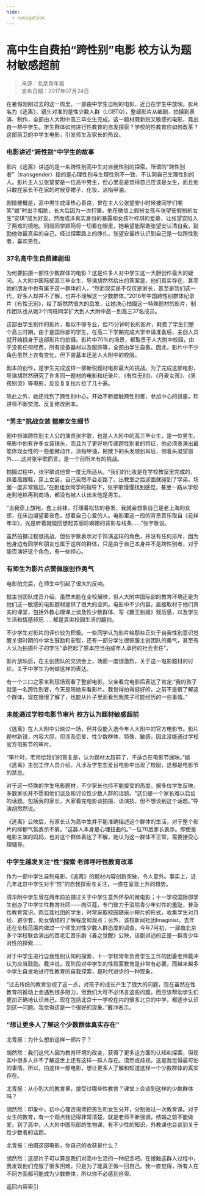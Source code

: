 ```yaml
---
hide:
  - navigation
---
```


<!-- https://epaper.ynet.com/html/2017-07/24/content_256943.htm -->

# 高中生自费拍“跨性别”电影 校方认为题材敏感超前

> 来源：北京青年报  
> 发布日期：2017年07月24日

在暑假刚刚过去的这一周里，一部由中学生自制的电影，近日在学生中放映。影片名为《逃离》，镜头对准的是性少数人群（LGBTQ），整部影片从编剧、拍摄到表演、制作，全部由人大附中高三毕业生完成。这一题材既新锐又敏感的电影，竟出自一群中学生。学生群体如何进行性教育的自发探索？学校的性教育应如何改革？这部前卫的中学生电影，引发师生及家长的热议。

### 电影讲述“跨性别”中学生的故事

影片《逃离》讲述的是一名跨性别高中生对自我性别的探索。所谓的“跨性别者”（transgender）指的是心理性别与生理性别不一致、不认同自己生理性别的人。影片主人公张望安是一位高中男生，但心里总是觉得自己应该是女生，而且他只敢在家长不在家的时候穿裙子、化妆、涂指甲油。

剧情梗概是，高中男生成泽热心善良，曾在主人公张望安小时候被同学们嘲笑“娘”时出手相助，长大后因为一次打赌，他在微信上假扮女孩与张望安假扮的女生“安琪”成为好友。然而成泽真实身份的暴露和女孩叶梓琪的爱慕，让张望安陷入了两难的境地。同班同学顾筠将一切看在眼里，她希望能帮助张望安认清自我，鼓励他做最真实的自己。经过探索路上的挣扎，张望安最终认识到自己是一位跨性别者，喜欢男性。

### 37名高中生自费建剧组

为何要拍摄一部性少数群体的电影？这是许多人对中学生这一大胆创作最大的疑问。人大附中国际部高三毕业生、导演胡然然给出的答案是，他们真实存在，甚至她的朋友中也有属于这一群体的人，“然而现实是不仅仅是家长，甚至是我们这一代，好多人却并不了解，也并不理解这一少数群体。”2016年中国跨性别群体纪录片《有性无别》，给了胡然然很大的启发，让她决心拍摄这一特殊题材的影片，制作团队也从她3个同班同学扩大到人大附中高一到高三37名成员。

这部由学生制作的影片，看似不够专业，但75分钟时长的影片，耗费了学生们整个高三时期，由于是国际部的学生，在高二下学期完成大学申请准备后，主创人员就开始投身于这部影片的拍摄。影片中70%的场景，都取景于人大附中校园，由于没有任何经费，所有设备器材以及服饰等，全部由学生自备。因此，影片中不少角色虽然上衣有变化，但下装基本还是人大附中的校服。

剧本的创作，是学生完成这样一部新锐题材电影最大的挑战。为了完成这部电影，导演胡然然研究了许多同一题材的电影和纪录片，《有性无别》、《丹麦女孩》、《男孩别哭》等电影，反反复复拉片拉了几十遍。

除此之外，她还找到了跨性别中心，开始不断接触跨性别者，参加中心的讲座，和讲师不断交流、反复修改剧本。

### “男主”挑战女装 揣摩女生细节

剧中扮演跨性别主人公的演员张宇歌，也是人大附中的高三毕业生，是一位男生。电影中他有许多女装镜头，而且为了更好地传递跨性别者的特征，他必须表演出最能体现女性的一些细微动作，涂指甲油，把散下的头发顺到耳后，侧着头凝望窗外......这对张宇歌而言，是一个前所未有的挑战。

拍摄过程中，张宇歌说他曾一度无所适从。“我们的化妆是在学校教室里完成的，踩着高跟鞋，穿上女装，自己突然不会走路了。出教室之后迎面就碰到了学弟，场面一度非常尴尬。”在剧组女同学的指导下，张宇歌慢慢找到感觉，甚至一路从学校走到地铁再到商场，都没有被人认出来他是男生。

“当我穿上旗袍，套上丝袜，打理着松软的卷发，我就会想象自己是老上海的女郎，在床边凝望着夜色，想着自己心爱的人。电影里这一段的背景音乐取自《花样年华》，光是听着就能回想起苏丽珍婀娜的背影与线条......”张宇歌说。

虽然拍摄过程很挑战，但张宇歌表示对于饰演这样的角色，并没有任何排斥，因为他身边有同学和朋友也属于这样的群体，只是由于自己本身并不是跨性别者，对于能否演好这个角色，有一些担心。

### 有师生为影片点赞佩服创作勇气

电影拍完后，在师生中引起了很大的反响。

据主创团队成员介绍，虽然未能在全校展映，但人大附中国际部的教育环境还是为他们这一敏感的电影题材提供了很大的空间。电影中不少内容，直接取材于他们真实的课堂，包括外教心理课上谈及性少数群体、写《霸王别姬》观后感，以及学生生活和情感经历......都是真实校园生活的翻拍。

不少学生对影片的评价较为积极。一些同学认为影片给那些正处于自我性别意识觉醒关键时期的中学生鼓励和安慰，还有一部分学生很佩服主创团队的勇气，甚至有人认为拍摄片子的学生“承担起了原本应当由成年人承担的社会责任”。

影片放映后，在主创团队的交流会上，场面一度很激烈，关于这一电影题材的讨论，关于中学生为何做这样的表达。

有一个三口之家来到现场观看了整部电影，父亲看完电影后表达了肯定:“我的孩子就是一名跨性别者，今天是陪她来看影片。我觉得拍得挺好的，之前不是很了解这个群体，现在慢慢了解了，也能从片子里面看到我孩子可能经历的一些事情。”

### 未能通过学校电影节审片 校方认为题材敏感超前

《逃离》在人大附中公映过一场，但并没能入选今年人大附中的官方电影节。影片题材新锐，内容大胆，但涉及恋爱、性少数群体，特殊、敏感，因此没能通过学校官方电影节的审片。

“审片时，老师给我们的答复是，认为题材太超前了，不适合在电影节展映。”据《逃离》主创工作人员介绍，凡涉及学生恋爱且电影中出现了校服，这都是电影节的禁忌。

对于这一特殊的学生电影题材，不少家长也持不能接受的态度。据多位学生反映，多数家长并不愿和他们谈及和讨论性少数人群的话题。“这仍是一个家长难以启齿的话题。包括我的家长，大家看完电影谈拍摄、谈演技，但不想谈到这个话题。”导演胡然然说。

《逃离》公映后，有家长认为高中生并不能准确描述这个群体的生活，对于整个影片的抑郁气氛表示不屑。“这群人本身是心理扭曲的。”一位70后家长表示。即使是电影主演的妈妈，也对这个群体表达了不解，她认为这一群体不正常，需要接受心理辅导。

### 中学生越发关注“性”探索 老师呼吁性教育改革

作为一部中学生自制电影，《逃离》的题材内容创新突破，令人意外。事实上，近几年北京中学生对于“性”的自我探索与关注，一直在呈现上升的趋势。

清华附中学生曾在两年前拍摄过关于中学生意外怀孕的微电影；十一学校国际部学生创办了中学生性教育社团——肉豆蔻，专门致力于消除青少年对性的羞耻，普及性教育常识。肉豆蔻社团的学生，时常采取校园随采小短片的形式，收集学生对月经、避孕套、处女情结的了解程度和观点；另外，该校新闻社团Imaginist，去年还在全校范围内做过一个师生对性少数人群态度的调查。今年7月初，一部由北京多个学校联合演出的百老汇音乐剧《春之觉醒》公映，该剧讲述的正是一群青少年对性的探索......

对于中学生进行自我性别认知的探索，十一学校常年负责学生工作的团委老师戴冲认为应当鼓励。戴冲说，现阶段对中学生的性启蒙教育是非常有必要，而越来越多中学生自发地进行性教育的自我探索，是时代进步的一种现象。

“过去传统的教育忽视了这一点，对孩子的成长产生了很大的问题，现在虽然在性教育的推动上会遇到很多阻力，但我们大可不必讳言这些问题，而应该帮助学生们更加正确地认识自己。现在包括北京十一学校在内的很多北京的中学，都逐步认识到这一问题。我觉得这是一个很好的现象。”戴冲表示。

### “想让更多人了解这个少数群体真实存在”

北青报：为什么想拍这样一部片子？

胡然然：我们这代人因为教育环境的改变，获得了更多这方面的认知和探索，但现实中很多人并不了解这世上还有这样一群人存在。漠然或歧视，这是我觉得最可怕的事情。所以，拍这样一部电影，想让更多人了解和知道这样一个少数群体的真实存在。

北青报：从小到大的教育里，接受过哪些性教育？课堂上会谈到这样的少数群体吗？

胡然然：印象中，初中心理咨询师把男生和女生分开，分别做过一次教育课。对于女生的教育，有一个观点我记得非常清楚，就是老师不断强调，结婚之前不能做爱。到了高中，人大附中国际部的生物课，有不少性的知识，外教课也会谈到关于性少数者的话题。

北青报：拍摄这部电影，你自己的收获是什么？

胡然然：这部片子可以算是我们对高中生活的一种纪念吧。在接触这群人过程中，我发现他们克服了很多困难，只是为了能真正做一回自己。我一直觉得，所有人在不同方面都可能成为少数群体，所以你不必感到自卑。

<a class="md-button" onclick="goBack()">返回内容索引</a>

<script>
function goBack() {
  const domain = window.location.origin;
  const ref = document.referrer;
  if (ref.indexOf(domain) === 0 && window.history.length > 1) {
    window.history.back();
  } else {
    window.location.href = '../../';
  }
}
</script>
